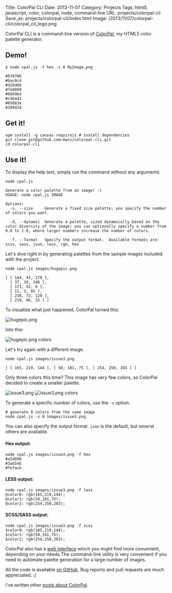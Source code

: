 Title: ColorPal CLI
Date: 2013-11-07
Category: Projects
Tags: html5, javascript, color, colorpal, node, command-line
URL: projects/colorpal-cli
Save_as: projects/colorpal-cli/index.html
Image: /2013/11/07/colorpal-cli/colorpal_cli_logo.png

ColorPal CLI is a command-line version of [ColorPal][5], my HTML5 color palette
generator.

## Demo!

    $ node cpal.js -f hex -s 8 MyImage.png

    #07070b
    #bac0c4
    #d1bd66
    #7e8899
    #696964
    #c4b441
    #65683e
    #394434

## Get it!

    npm install -g canvas requirejs # install dependencies
    git clone git@github.com:mwcz/colorpal-cli.git
    cd colorpal-cli

## Use it!

To display the help text, simply run the command without any arguments.

    node cpal.js

    Generate a color palette from an image! :)
    USAGE: node cpal.js IMAGE

    Options:
      -s, --size     Generate a fixed size palette; you specify the number of colors you want.

      -d, --dynamic  Generate a palette, sized dynamically based on the color diversity of the image; you can optionally specify a number from 0.0 to 1.0, where larger numbers increase the number of colors.

      -f, --format   Specify the output format.  Available formats are: scss, sass, json, less, rgb, hex

Let's dive right in by generating palettes from the sample images included with the
project.

    node cpal.js images/hugepic.png

    [ [ 144, 43, 178 ],
      [ 37, 10, 146 ],
      [ 171, 52, 6 ],
      [ 11, 3, 85 ],
      [ 238, 72, 120 ],
      [ 219, 66, 32 ] ]

To visualize what just happened, ColorPal turned this:

![hugepic.png]({filename}/static/images/projects/colorpal-cli/hugepic_small.png "hugepic.png")

Into this:

![hugepic.png colors]({filename}/static/images/projects/colorpal-cli/hugepic_colors.png "hugepic.png colors")

Let's try again with a different image.

    node cpal.js images/issue3.png

    [ [ 165, 219, 144 ], [ 58, 181, 75 ], [ 254, 250, 203 ] ]

Only three colors this time?  This image has very few colors, so ColorPal
decided to create a smaller palette.

![issue3.png]({filename}/static/images/projects/colorpal-cli/issue3_small.png "issue3.png")
![issue3.png colors]({filename}/static/images/projects/colorpal-cli/issue3_colors.png "issue3.png colors")

To generate a specific number of colors, use the `-s` option.

    # generate 8 colors from the same image
    node cpal.js -s 8 images/issue3.png

You can also specify the output format.  `json` is the default, but several others are available.

#### Hex output:

    node cpal.js images/issue3.png -f hex
    #a5db90
    #3ab54b
    #fefacb

#### LESS output:

    node cpal.js images/issue3.png -f less
    @color0: rgb(165,219,144);
    @color1: rgb(58,181,75);
    @color2: rgb(254,250,203);

#### SCSS/SASS output:

    node cpal.js images/issue3.png -f scss
    $color0: rgb(165,219,144);
    $color1: rgb(58,181,75);
    $color2: rgb(254,250,203);

ColorPal also has a [web interface][4] which you might find more convenient,
depending on your needs  The command-line utility is very convenient if you
need to automate palette generation for a large number of images.

All the code is available [on GitHub][6].  Bug reports and pull requests are
much appreciated. :)

I've written other [posts about ColorPal][1].

[1]: /tag/colorpal "Posts about ColorPal"
[2]: http://nodejs.org/ "Node.js official site"
[3]: /2013/11/07/colorpal-cli/ "ColorPal's CLI"
[4]: http://colorpal.org/ "colorpal.org"
[5]: /projects/colorpal "ColorPal project page"
[6]: https://github.com/mwcz/colorpal-cli "GitHub page for ColorPal CLI"
